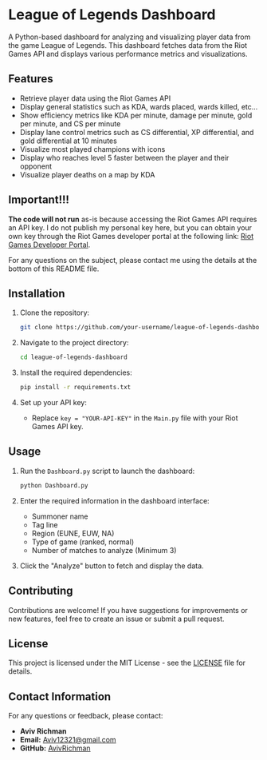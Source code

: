 # League of Legends Dashboard

A Python-based dashboard for analyzing and visualizing player data from the game League of Legends. This dashboard fetches data from the Riot Games API and displays various performance metrics and visualizations.

## Features

- Retrieve player data using the Riot Games API
- Display general statistics such as KDA, wards placed, wards killed, etc...
- Show efficiency metrics like KDA per minute, damage per minute, gold per minute, and CS per minute
- Display lane control metrics such as CS differential, XP differential, and gold differential at 10 minutes
- Visualize most played champions with icons
- Display who reaches level 5 faster between the player and their opponent
- Visualize player deaths on a map by KDA

## Important!!!

  **The code will not run** as-is because accessing the Riot Games API requires an API key. I do not publish my personal key here, but you can obtain your own key through the Riot Games developer portal at the following link: [Riot Games Developer Portal](https://developer.riotgames.com/).

For any questions on the subject, please contact me using the details at the bottom of this README file.



## Installation

1. Clone the repository:

    ```bash
    git clone https://github.com/your-username/league-of-legends-dashboard.git
    ```

2. Navigate to the project directory:

    ```bash
    cd league-of-legends-dashboard
    ```

3. Install the required dependencies:

    ```bash
    pip install -r requirements.txt
    ```

4. Set up your API key:
    - Replace `key = "YOUR-API-KEY"` in the `Main.py` file with your Riot Games API key.

## Usage

1. Run the `Dashboard.py` script to launch the dashboard:

    ```bash
    python Dashboard.py
    ```

2. Enter the required information in the dashboard interface:
    - Summoner name
    - Tag line
    - Region (EUNE, EUW, NA)
    - Type of game (ranked, normal)
    - Number of matches to analyze (Minimum 3)

3. Click the "Analyze" button to fetch and display the data.

## Contributing

Contributions are welcome! If you have suggestions for improvements or new features, feel free to create an issue or submit a pull request.

## License

This project is licensed under the MIT License - see the [LICENSE](LICENSE) file for details.

## Contact Information

For any questions or feedback, please contact:

- **Aviv Richman**
- **Email:** Aviv12321@gmail.com
- **GitHub:** [AvivRichman](https://github.com/AvivRichman)
